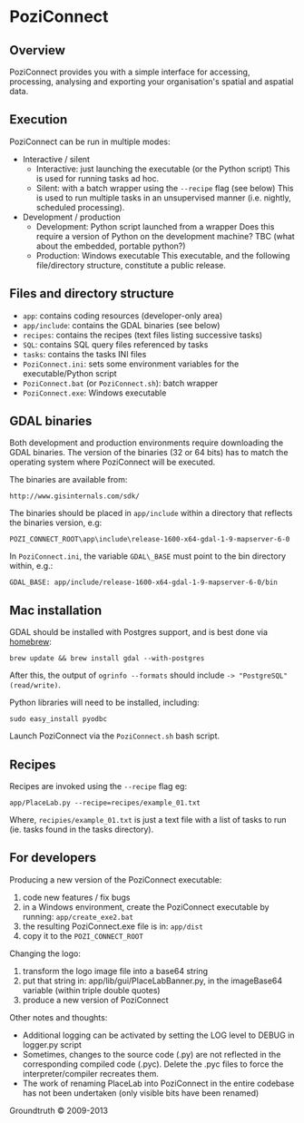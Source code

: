 # PoziConnect

Overview
--------
PoziConnect provides you with a simple interface for accessing, processing, analysing and exporting your organisation's spatial and aspatial data.

Execution
---------
PoziConnect can be run in multiple modes:
* Interactive / silent
    * Interactive: just launching the executable (or the Python script)
    This is used for running tasks ad hoc.
    * Silent: with a batch wrapper using the `--recipe` flag (see below)
    This is used to run multiple tasks in an unsupervised manner (i.e. nightly, scheduled processing).
* Development / production
    * Development: Python script launched from a wrapper
    Does this require a version of Python on the development machine? TBC (what about the embedded, portable python?)
    * Production: Windows executable
    This executable, and the following file/directory structure, constitute a public release.


Files and directory structure
-----------------------------
- `app`: contains coding resources (developer-only area)
- `app/include`: contains the GDAL binaries (see below)
- `recipes`: contains the recipes (text files listing successive tasks)
- `SQL`: contains SQL query files referenced by tasks
- `tasks`: contains the tasks INI files
- `PoziConnect.ini`: sets some environment variables for the executable/Python script
- `PoziConnect.bat` (or `PoziConnect.sh`): batch wrapper
- `PoziConnect.exe`: Windows executable


GDAL binaries
-------------
Both development and production environments require downloading the GDAL binaries.
The version of the binaries (32 or 64 bits) has to match the operating system where PoziConnect will be executed.

The binaries are available from:

    http://www.gisinternals.com/sdk/

The binaries should be placed in `app/include` within a directory that reflects the binaries version, e.g:

    POZI_CONNECT_ROOT\app\include\release-1600-x64-gdal-1-9-mapserver-6-0

In `PoziConnect.ini`, the variable `GDAL\_BASE` must point to the bin directory within, e.g.:

    GDAL_BASE: app/include/release-1600-x64-gdal-1-9-mapserver-6-0/bin


Mac installation
----------------

GDAL should be installed with Postgres support, and is best done via
[homebrew](https://github.com/mxcl/homebrew):

    brew update && brew install gdal --with-postgres

After this, the output of `ogrinfo --formats` should include `-> "PostgreSQL" (read/write)`.

Python libraries will need to be installed, including:

    sudo easy_install pyodbc

Launch PoziConnect via the `PoziConnect.sh` bash script.


Recipes
-------
Recipes are invoked using the `--recipe` flag eg:

    app/PlaceLab.py --recipe=recipes/example_01.txt

Where, `recipies/example_01.txt` is just a text file with a list of tasks
to run (ie. tasks found in the tasks directory).


For developers
--------------
Producing a new version of the PoziConnect executable:

1.  code new features / fix bugs
2.  in a Windows environment, create the PoziConnect executable by running: `app/create_exe2.bat`
3.  the resulting PoziConnect.exe file is in: `app/dist`
4.  copy it to the `POZI_CONNECT_ROOT`

Changing the logo:

1.  transform the logo image file into a base64 string
2.  put that string in: app/lib/gui/PlaceLabBanner.py, in the imageBase64 variable (within triple double quotes)
3.  produce a new version of PoziConnect

Other notes and thoughts:

+ Additional logging can be activated by setting the LOG level to DEBUG in logger.py script
+ Sometimes, changes to the source code (.py) are not reflected in the corresponding compiled code (.pyc). Delete the .pyc files to force the interpreter/compiler recreates them.
+ The work of renaming PlaceLab into PoziConnect in the entire codebase has not been undertaken (only visible bits have been renamed)

Groundtruth &copy; 2009-2013

